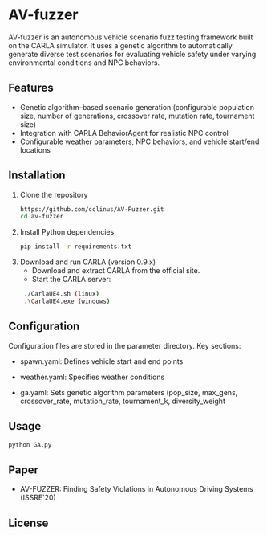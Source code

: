  # AV-fuzzer
AV-fuzzer is an autonomous vehicle scenario fuzz testing framework built on the CARLA simulator. It uses a genetic algorithm to automatically generate diverse test scenarios for evaluating vehicle safety under varying environmental conditions and NPC behaviors.

## Features
- Genetic algorithm–based scenario generation (configurable population size, number of generations, crossover rate, mutation rate, tournament size)
- Integration with CARLA BehaviorAgent for realistic NPC control
- Configurable weather parameters, NPC behaviors, and vehicle start/end locations

## Installation
1. Clone the repository
   ```sh
   https://github.com/cclinus/AV-Fuzzer.git
   cd av-fuzzer
   ```
2. Install Python dependencies
   ```sh
   pip install -r requirements.txt
   ```
3. Download and run CARLA (version 0.9.x)
   - Download and extract CARLA from the official site.
   - Start the CARLA server:
   ```sh
    ./CarlaUE4.sh (linux)
    .\CarlaUE4.exe (windows)
   ```
## Configuration
Configuration files are stored in the parameter directory. Key sections:
- spawn.yaml: Defines vehicle start and end points

- weather.yaml: Specifies weather conditions

- ga.yaml: Sets genetic algorithm parameters (pop_size, max_gens, crossover_rate, mutation_rate, tournament_k, diversity_weight

## Usage

  ```sh
  python GA.py
  ```
## Paper
- AV-FUZZER: Finding Safety Violations in Autonomous Driving Systems (ISSRE'20)
## License
      
